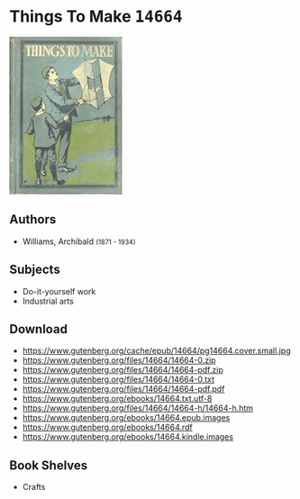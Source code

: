 # Things To Make <kbd>14664</kbd>

![](./cover.medium.jpg "")

## Authors


 - Williams, Archibald <small>(1871 - 1934)</small>

## Subjects


 - Do-it-yourself work
 - Industrial arts

## Download


 - https://www.gutenberg.org/cache/epub/14664/pg14664.cover.small.jpg
 - https://www.gutenberg.org/files/14664/14664-0.zip
 - https://www.gutenberg.org/files/14664/14664-pdf.zip
 - https://www.gutenberg.org/files/14664/14664-0.txt
 - https://www.gutenberg.org/files/14664/14664-pdf.pdf
 - https://www.gutenberg.org/ebooks/14664.txt.utf-8
 - https://www.gutenberg.org/files/14664/14664-h/14664-h.htm
 - https://www.gutenberg.org/ebooks/14664.epub.images
 - https://www.gutenberg.org/ebooks/14664.rdf
 - https://www.gutenberg.org/ebooks/14664.kindle.images

## Book Shelves


 - Crafts
